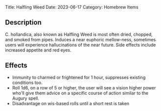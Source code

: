 Title: Halfling Weed
Date: 2023-06-17
Category: Homebrew Items

## Description
C. hollandica, also known as Halfling Weed is most often dried, chopped, and smoked from pipes. Induces a near euphoric mellow-ness, sometimes users will experience hallucinations of the near future. Side effects include increased appetite and red eyes.

## Effects
- Immunity to charmed or frightened for 1 hour, suppresses existing conditions too.
- Roll 1d6, on a row of 5 or higher, the user will see a vision higher power who'll give them advice on a specific course of action similar to the Augury spell.
- Disadvantage on wis-based rolls until a short rest is taken